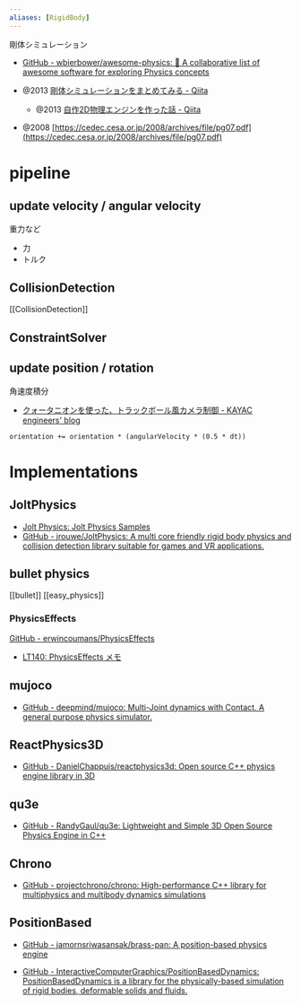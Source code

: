 ```yaml
---
aliases: [RigidBody]
---
```


剛体シミュレーション

- [GitHub - wbierbower/awesome-physics: 🌌 A collaborative list of awesome software for exploring Physics concepts](https://github.com/wbierbower/awesome-physics)

- @2013  [剛体シミュレーションをまとめてみる - Qiita](https://qiita.com/edo_m18/items/6051d2d8e422a41d0c13)
	- @2013 [自作2D物理エンジンを作った話 - Qiita](https://qiita.com/edo_m18/items/f7698c5bd262df4f9cf3)
- @2008 [https://cedec.cesa.or.jp/2008/archives/file/pg07.pdf](https://cedec.cesa.or.jp/2008/archives/file/pg07.pdf)

# pipeline
## update velocity / angular velocity
重力など
- 力
- トルク

## CollisionDetection
[[CollisionDetection]]

## ConstraintSolver

## update position / rotation

角速度積分
- [クォータニオンを使った、トラックボール風カメラ制御 - KAYAC engineers' blog](https://techblog.kayac.com/control-camera-using-quaternion)
```
orientation += orientation * (angularVelocity * (0.5 * dt))
```


# Implementations
## JoltPhysics
- [Jolt Physics: Jolt Physics Samples](https://jrouwe.github.io/JoltPhysics/md__docs__samples.html)
- [GitHub - jrouwe/JoltPhysics: A multi core friendly rigid body physics and collision detection library suitable for games and VR applications.](https://github.com/jrouwe/JoltPhysics)

## bullet physics
[[bullet]]
[[easy_physics]]

### PhysicsEffects
[GitHub - erwincoumans/PhysicsEffects](https://github.com/erwincoumans/PhysicsEffects)
- [LT140: PhysicsEffects メモ](http://lt140.blogspot.com/2009/12/physicseffects.html)

## mujoco
- [GitHub - deepmind/mujoco: Multi-Joint dynamics with Contact. A general purpose physics simulator.](https://github.com/deepmind/mujoco)

## ReactPhysics3D
- [GitHub - DanielChappuis/reactphysics3d: Open source C++ physics engine library in 3D](https://github.com/DanielChappuis/reactphysics3d)

## qu3e
- [GitHub - RandyGaul/qu3e: Lightweight and Simple 3D Open Source Physics Engine in C++](https://github.com/RandyGaul/qu3e)

## Chrono
- [GitHub - projectchrono/chrono: High-performance C++ library for multiphysics and multibody dynamics simulations](https://github.com/projectchrono/chrono)

## PositionBased
- [GitHub - jamornsriwasansak/brass-pan: A position-based physics engine](https://github.com/jamornsriwasansak/brass-pan)

- [GitHub - InteractiveComputerGraphics/PositionBasedDynamics: PositionBasedDynamics is a library for the physically-based simulation of rigid bodies, deformable solids and fluids.](https://github.com/InteractiveComputerGraphics/PositionBasedDynamics)
